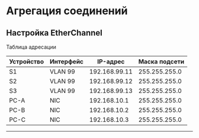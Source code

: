 # Агрегация соединений
## Настройка EtherChannel


Таблица адресации

|Устройство|Интерфейс|IP-адрес	   |Маска подсети|
|----------|---------|-------------|-------------|
|S1		   |VLAN 99	 |192.168.99.11|255.255.255.0|
|S2		   |VLAN 99	 |192.168.99.12|255.255.255.0|
|S3		   |VLAN 99	 |192.168.99.13|255.255.255.0|
|PC-A  	   |NIC	     |192.168.10.1 |255.255.255.0|
|PC-B	   |NIC		 |192.168.10.2 |255.255.255.0|
|PC-C	   |NIC	     |192.168.10.3 |255.255.255.0|
--------------------------------------------------
